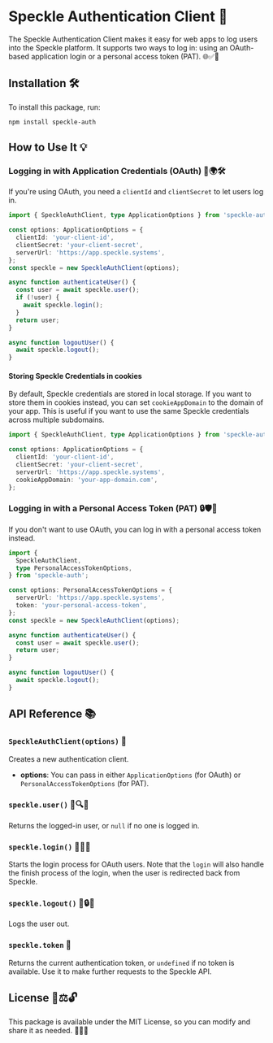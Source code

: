 # Speckle Authentication Client 🔐

The Speckle Authentication Client makes it easy for web apps to log users into the Speckle platform. It supports two ways to log in: using an OAuth-based application login or a personal access token (PAT). 🌐✅🔑

## Installation 🛠️

To install this package, run:

```sh
npm install speckle-auth
```

## How to Use It 💡

### Logging in with Application Credentials (OAuth) 🔑🌍🛠️

If you're using OAuth, you need a `clientId` and `clientSecret` to let users log in.

```ts
import { SpeckleAuthClient, type ApplicationOptions } from 'speckle-auth';

const options: ApplicationOptions = {
  clientId: 'your-client-id',
  clientSecret: 'your-client-secret',
  serverUrl: 'https://app.speckle.systems',
};
const speckle = new SpeckleAuthClient(options);

async function authenticateUser() {
  const user = await speckle.user();
  if (!user) {
    await speckle.login();
  }
  return user;
}

async function logoutUser() {
  await speckle.logout();
}
```

#### Storing Speckle Credentials in cookies

By default, Speckle credentials are stored in local storage.
If you want to store them in cookies instead, you can set `cookieAppDomain` to the domain of your app.
This is useful if you want to use the same Speckle credentials across multiple subdomains.

```ts
import { SpeckleAuthClient, type ApplicationOptions } from 'speckle-auth';

const options: ApplicationOptions = {
  clientId: 'your-client-id',
  clientSecret: 'your-client-secret',
  serverUrl: 'https://app.speckle.systems',
  cookieAppDomain: 'your-app-domain.com',
};
```

### Logging in with a Personal Access Token (PAT) 🔒🛡️🔑

If you don't want to use OAuth, you can log in with a personal access token instead.

```ts
import {
  SpeckleAuthClient,
  type PersonalAccessTokenOptions,
} from 'speckle-auth';

const options: PersonalAccessTokenOptions = {
  serverUrl: 'https://app.speckle.systems',
  token: 'your-personal-access-token',
};
const speckle = new SpeckleAuthClient(options);

async function authenticateUser() {
  const user = await speckle.user();
  return user;
}

async function logoutUser() {
  await speckle.logout();
}
```

## API Reference 📚

### `SpeckleAuthClient(options)` 📝

Creates a new authentication client.

- **options**: You can pass in either `ApplicationOptions` (for OAuth) or `PersonalAccessTokenOptions` (for PAT).

### `speckle.user()` 👤🔍💾

Returns the logged-in user, or `null` if no one is logged in.

### `speckle.login()` 🔑📲✅

Starts the login process for OAuth users. Note that the `login` will also handle the finish process of the login, when the user is redirected back from Speckle.

### `speckle.logout()` 🚪🔒👋

Logs the user out.

### `speckle.token` 🔑

Returns the current authentication token, or `undefined` if no token is available. Use it to make further requests to the Speckle API.

## License 📜⚖️🔓

This package is available under the MIT License, so you can modify and share it as needed. 🎉📢💡
